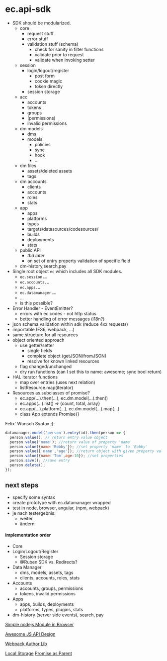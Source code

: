 # ec.api-sdk

* SDK should be modularized.
    * core
        * request stuff
        * error stuff
        * validation stuff (schema)
            * check for sanity in filter functions
            * validate prior to request
            * validate when invoking setter
    * session
        * login/logout/register
            * post form
            * cookie magic
            * token directly
        * session storage
    * acc
        * accounts
        * tokens
        * groups
        * (permissions)
        * invalid permissions
    * dm models
        * dms
        * models
            * policies
            * sync
            * hook
            * …
    * dm files
        * assets/deleted assets
        * tags
    * dm accounts
        * clients
        * accounts
        * roles
        * stats
    * app
        * apps
        * platforms
        * types
        * targets/datasources/codesources/
        * builds
        * deployments
        * stats
    * public API
        * *tbd later*
        * on set of entry property validation of specific field
    * dm-history,search,pay
* Single root object `ec` which includes all SDK modules.
    * `ec.session.…`
    * `ec.accounts.…`
    * `ec.apps.…`
    * `ec.datamanager.…`
    * …
    * is this possible?
* Error Handler - EventEmitter?
    * errors with ec.codes - not http status
    * better handling of error messages (i18n?)
* json schema validation within sdk (reduce 4xx requests)
* importable (ES6, webpack, …)
* same structure for all resources
* object oriented approach
    * use getter/setter
        * single fields
        * complete object (getJSON/fromJSON)
        * resolve for known linked resources
    * flag changed/unchanged
    * dry run functions (can I set this to name: awesome; sync bool return)
* HAL iterator functions
    * map over entries (uses next relation)
    * listResource.map(iterator)
* Resources as subclasses of promise?
    * ec.app(…).then(…), ec.dm.model(…).then()
    * ec.apps(…).list() => {count, total, array}
    * ec.app(…).platform(…), ec.dm.model(…).map(…)
    * class App extends Promise{}


Felix' Wunsch Syntax ;):

```js
datamanager.model('person').entry(id).then(person => {
  person.value(); // return entry value object
  person.value('name'); //return value of property 'name'
  person.value({name:'Bobby'}); //set property 'name' to 'Bobby'
  person.value(['name','age']); //return object with given property values => maybe not needed
  person.value({name:'Tom',age:10}); //set properties
  person.save(); //save entry
  person.delete();
});
```    

## next steps
* specify some syntax
* create prototype with ec.datamanager wrapped
* test in node, browser, angular, (npm, webpack)
* je nach testergebnis:
    * weiter
    * ändern


#### implementation order
* Core
* Login/Logout/Register
    * Session storage
    * @Ruben SDK vs. Redirects?
* Data Manager
    * dms, models, assets, tags
    * clients, accounts, roles, stats
* Accounts
    * accounts, groups, permissions
    * tokens, invalid permissions
* Apps
    * apps, builds, deployments
    * platforms, types, plugins, stats
* dm-history (server side events), search, pay

[Simple nodejs Module in Browser](http://www.richardrodger.com/2013/09/27/how-to-make-simple-node-js-modules-work-in-the-browser/#.WD2hsqLhA18)

[Awesome JS API Design](http://webstandardssherpa.com/reviews/secrets-of-awesome-javascript-api-design/)

[Webpack Author Lib](https://webpack.js.org/guides/author-libraries/)

[Local Storage](https://github.com/capaj/localstorage-polyfill)
[Promise as Parent](http://ibnrubaxa.blogspot.de/2014/07/how-to-inherit-native-promise.html)